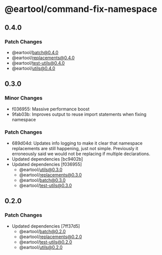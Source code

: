 # @eartool/command-fix-namespace

## 0.4.0

### Patch Changes

- @eartool/batch@0.4.0
- @eartool/replacements@0.4.0
- @eartool/test-utils@0.4.0
- @eartool/utils@0.4.0

## 0.3.0

### Minor Changes

- f036955: Massive performance boost
- 9fab03b: Improves output to reuse import statements when fixing namespace

### Patch Changes

- 689d04d: Updates info logging to make it clear that namespace replacements are still happening, just not simple. Previously it erroneously said we would not be replacing if multiple declarations.
- Updated dependencies [bc9402b]
- Updated dependencies [f036955]
  - @eartool/utils@0.3.0
  - @eartool/replacements@0.3.0
  - @eartool/batch@0.3.0
  - @eartool/test-utils@0.3.0

## 0.2.0

### Patch Changes

- Updated dependencies [7ff37d5]
  - @eartool/batch@0.2.0
  - @eartool/replacements@0.2.0
  - @eartool/test-utils@0.2.0
  - @eartool/utils@0.2.0
